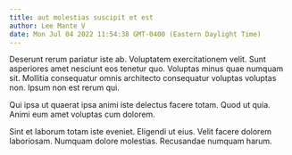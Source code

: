 ```yaml
---
title: aut molestias suscipit et est
author: Lee Mante V
date: Mon Jul 04 2022 11:54:38 GMT-0400 (Eastern Daylight Time)
---
```

Deserunt rerum pariatur iste ab. Voluptatem exercitationem velit. Sunt asperiores amet nesciunt eos tenetur quo. Voluptas minus quae numquam sit. Mollitia consequatur omnis architecto consequatur voluptas voluptas non. Ipsum non est rerum qui.

 Qui ipsa ut quaerat ipsa animi iste delectus facere totam. Quod ut quia. Animi eum amet voluptas cum dolorem.

 Sint et laborum totam iste eveniet. Eligendi ut eius. Velit facere dolorem laboriosam. Numquam dolore molestias. Recusandae numquam harum.